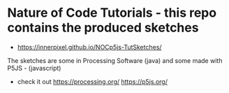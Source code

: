 # Nature of Code Tutorials - this repo contains the produced sketches 
  
  - https://innerpixel.github.io/NOCp5js-TutSketches/
  
  The sketches are some in Processing Software (java) and some made with P5JS - (javascript)
  
  - check it out 
  https://processing.org/
  https://p5js.org/
  
  

